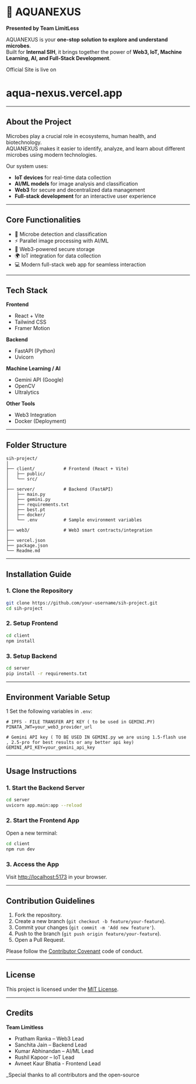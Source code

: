 # 🌊 AQUANEXUS  
**Presented by Team LimitLess**  

AQUANEXUS is your **one-stop solution to explore and understand microbes**.  
Built for **Internal SIH**, it brings together the power of **Web3, IoT, Machine Learning, AI, and Full-Stack Development**.  

Official Site is live on
# aqua-nexus.vercel.app

---

##  About the Project  
Microbes play a crucial role in ecosystems, human health, and biotechnology.  
AQUANEXUS makes it easier to identify, analyze, and learn about different microbes using modern technologies.  

Our system uses:  
- **IoT devices** for real-time data collection  
- **AI/ML models** for image analysis and classification  
- **Web3** for secure and decentralized data management  
- **Full-stack development** for an interactive user experience  

---

##  Core Functionalities  
- 🧬 Microbe detection and classification  
- ⚡ Parallel image processing with AI/ML  
- 🔗 Web3-powered secure storage  
- 🌍 IoT integration for data collection  
- 💻 Modern full-stack web app for seamless interaction  

---

##  Tech Stack  

**Frontend**  
- React + Vite  
- Tailwind CSS  
- Framer Motion  

**Backend**  
- FastAPI (Python)  
- Uvicorn  

**Machine Learning / AI**  
- Gemini API (Google)  
- OpenCV  
- Ultralytics  

**Other Tools**  
- Web3 Integration  
- Docker (Deployment)  

---

##  Folder Structure  

```
sih-project/
│
├── client/           # Frontend (React + Vite)
│   ├── public/
│   └── src/
│
├── server/           # Backend (FastAPI)
│   ├── main.py
│   ├── gemini.py
│   ├── requirements.txt
│   ├── best.pt
│   ├── docker/
│   └── .env          # Sample environment variables   
│
├── web3/             # Web3 smart contracts/integration
│
├── vercel.json
├── package.json
└── Readme.md
```

---

##  Installation Guide

### 1. Clone the Repository

```bash
git clone https://github.com/your-username/sih-project.git
cd sih-project
```

### 2. Setup Frontend

```bash
cd client
npm install
```

### 3. Setup Backend

```bash
cd server
pip install -r requirements.txt
```

---

##  Environment Variable Setup


1 Set the following variables in `.env`:

   ```
   # IPFS - FILE TRANSFER API KEY ( to be used in GEMINI.PY)
   PINATA_JWT=your_web3_provider_url

   # Gemini API key ( TO BE USED IN GEMINI.py we are using 1.5-flash use , 2.5-pro for best results or any better api key)
   GEMINI_API_KEY=your_gemini_api_key
   ```

---

##  Usage Instructions

### 1. Start the Backend Server

```bash
cd server
uvicorn app.main:app --reload
```

### 2. Start the Frontend App

Open a new terminal:

```bash
cd client
npm run dev
```

### 3. Access the App

Visit [http://localhost:5173](http://localhost:5173) in your browser.

---

##  Contribution Guidelines

1. Fork the repository.
2. Create a new branch (`git checkout -b feature/your-feature`).
3. Commit your changes (`git commit -m 'Add new feature'`).
4. Push to the branch (`git push origin feature/your-feature`).
5. Open a Pull Request.

Please follow the [Contributor Covenant](https://www.contributor-covenant.org/) code of conduct.

---

##  License

This project is licensed under the [MIT License](LICENSE).

---

##  Credits

**Team Limitless**  
- Pratham Ranka – Web3 Lead
- Sanchita Jain – Backend Lead  
- Kumar Abhinandan – AI/ML Lead
- Rushil Kapoor – IoT Lead 
- Avneet Kaur Bhatia - Frontend Lead 

_Special thanks to all contributors and the open-source
